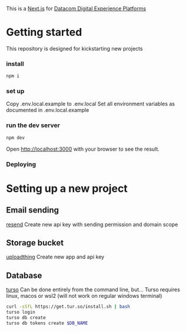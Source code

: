 This is a [Next.js](https://nextjs.org/) for [Datacom Digital Experience Platforms](https://dexp.nz/)

# Getting started

This repository is designed for kickstarting new projects

### install

```bash
npm i
```

### set up

Copy .env.local.example to .env.local
Set all environment variables as documented in .env.local.example

### run the dev server

```bash
npm dev
```

Open [http://localhost:3000](http://localhost:3000) with your browser to see the result.

### Deploying

# Setting up a new project

## Email sending

[resend](https://resend.com/api-keys)
Create new api key with sending permission and domain scope

## Storage bucket

[uploadthing](https://uploadthing.com/)
Create new app and api key

## Database

[turso](https://docs.turso.tech/tutorials/get-started-turso-cli/)
Can be done entirely from the command line, but...
Turso requires linux, macos or wsl2 (will not work on regular windows terminal)

```bash
curl -sSfL https://get.tur.so/install.sh | bash
turso login
turso db create
turso db tokens create $DB_NAME
```
